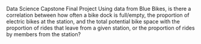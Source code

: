 Data Science Capstone Final Project
Using data from Blue Bikes, is there a correlation between how often a bike dock is full/empty, the proportion of electric bikes at the station, and the total potential bike space with the proportion of rides that leave from a given station, or the proportion of rides by members from the station?
